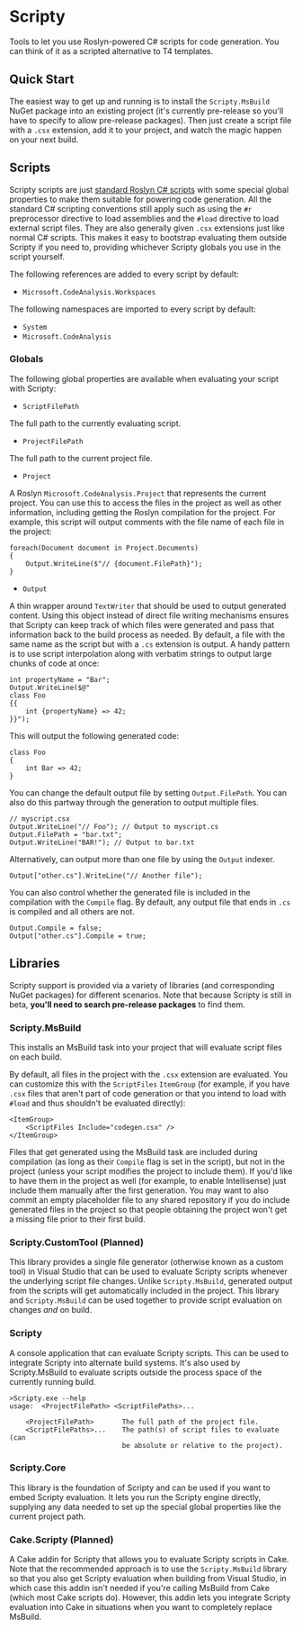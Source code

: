 # Scripty

Tools to let you use Roslyn-powered C# scripts for code generation. You can think of it as a scripted alternative to T4 templates.

## Quick Start

The easiest way to get up and running is to install the `Scripty.MsBuild` NuGet package into an existing project (it's currently pre-release so you'll have to specify to allow pre-release packages). Then just create a script file with a `.csx` extension, add it to your project, and watch the magic happen on your next build.

## Scripts

Scripty scripts are just [standard Roslyn C# scripts](https://github.com/dotnet/roslyn/wiki/Scripting-API-Samples) with some special global properties to make them suitable for powering code generation. All the standard C# scripting conventions still apply such as using the `#r` preprocessor directive to load assemblies and the  `#load` directive to load external script files. They are also generally given `.csx` extensions just like normal C# scripts. This makes it easy to bootstrap evaluating them outside Scripty if you need to, providing whichever Scripty globals you use in the script yourself.

The following references are added to every script by default:
* `Microsoft.CodeAnalysis.Workspaces`

The following namespaces are imported to every script by default:
* `System`
* `Microsoft.CodeAnalysis`

### Globals

The following global properties are available when evaluating your script with Scripty:

* `ScriptFilePath`

The full path to the currently evaluating script.

* `ProjectFilePath`

The full path to the current project file.

* `Project`

A Roslyn `Microsoft.CodeAnalysis.Project` that represents the current project. You can use this to access the files in the project as well as other information, including getting the Roslyn compilation for the project. For example, this script will output comments with the file name of each file in the project:

```
foreach(Document document in Project.Documents)
{
    Output.WriteLine($"// {document.FilePath}");
}
```

* `Output`

A thin wrapper around `TextWriter` that should be used to output generated content. Using this object instead of direct file writing mechanisms ensures that Scripty can keep track of which files were generated and pass that information back to the build process as needed. By default, a file with the same name as the script but with a `.cs` extension is output. A handy pattern is to use script interpolation along with verbatim strings to output large chunks of code at once: 

```
int propertyName = "Bar";
Output.WriteLine($@"
class Foo 
{{ 
    int {propertyName} => 42; 
}}");
```

This will output the following generated code:

```
class Foo
{
    int Bar => 42;
}
```

You can change the default output file by setting `Output.FilePath`. You can also do this partway through the generation to output multiple files.

```
// myscript.csx
Output.WriteLine("// Foo"); // Output to myscript.cs
Output.FilePath = "bar.txt";
Output.WriteLine("BAR!"); // Output to bar.txt 
```

Alternatively, can output more than one file by using the `Output` indexer.

```
Output["other.cs"].WriteLine("// Another file");
```

You can also control whether the generated file is included in the compilation with the `Compile` flag. By default, any output file that ends in `.cs` is compiled and all others are not.

```
Output.Compile = false;
Output["other.cs"].Compile = true;
```

## Libraries

Scripty support is provided via a variety of libraries (and corresponding NuGet packages) for different scenarios. Note that because Scripty is still in beta, **you'll need to search pre-release packages** to find them.

### Scripty.MsBuild

This installs an MsBuild task into your project that will evaluate script files on each build.

By default, all files in the project with the `.csx` extension are evaluated. You can customize this with the `ScriptFiles` `ItemGroup` (for example, if you have `.csx` files that aren't part of code generation or that you intend to load with `#load` and thus shouldn't be evaluated directly):

```
<ItemGroup>
    <ScriptFiles Include="codegen.csx" />
</ItemGroup>
```

Files that get generated using the MsBuild task are included during compilation (as long as their `Compile` flag is set in the script), but not in the project (unless your script modifies the project to include them). If you'd like to have them in the project as well (for example, to enable Intellisense) just include them manually after the first generation. You may want to also commit an empty placeholder file to any shared repository if you do include generated files in the project so that people obtaining the project won't get a missing file prior to their first build.

### Scripty.CustomTool (Planned)

This library provides a single file generator (otherwise known as a custom tool) in Visual Studio that can be used to evaluate Scripty scripts whenever the underlying script file changes. Unlike `Scripty.MsBuild`, generated output from the scripts will get automatically included in the project. This library and `Scripty.MsBuild` can be used together to provide script evaluation on changes *and* on build.

### Scripty

A console application that can evaluate Scripty scripts. This can be used to integrate Scripty into alternate build systems. It's also used by Scripty.MsBuild to evaluate scripts outside the process space of the currently running build.

```
>Scripty.exe --help
usage:  <ProjectFilePath> <ScriptFilePaths>...

    <ProjectFilePath>       The full path of the project file.
    <ScriptFilePaths>...    The path(s) of script files to evaluate (can
                            be absolute or relative to the project).
```

### Scripty.Core

This library is the foundation of Scripty and can be used if you want to embed Scripty evaluation. It lets you run the Scripty engine directly, supplying any data needed to set up the special global properties like the current project path.

### Cake.Scripty (Planned)

A Cake addin for Scripty that allows you to evaluate Scripty scripts in Cake. Note that the recommended approach is to use the `Scripty.MsBuild` library so that you also get Scripty evaluation when building from Visual Studio, in which case this addin isn't needed if you're calling MsBuild from Cake (which most Cake scripts do). However, this addin lets you integrate Scripty evaluation into Cake in situations when you want to completely replace MsBuild.